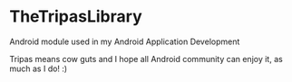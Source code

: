 # TheTripasLibrary
Android module used in my Android Application Development


Tripas means cow guts and I hope all Android community can enjoy it, as much as I do! :)

